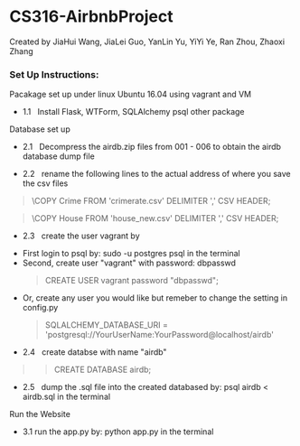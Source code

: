 # CS316-AirbnbProject
Created by JiaHui Wang, JiaLei Guo, YanLin Yu, YiYi Ye, Ran Zhou, Zhaoxi Zhang

### Set Up Instructions:
Pacakage set up under linux Ubuntu 16.04 using vagrant and VM

* 1.1 &nbsp; Install Flask, WTForm, SQLAlchemy psql other package 

Database set up

* 2.1 &nbsp; Decompress the airdb.zip files from 001 - 006 to obtain the airdb database dump file

* 2.2 &nbsp; rename the following lines to the actual address of where you save the csv files 

>	\COPY Crime FROM 'crimerate.csv' DELIMITER ',' CSV HEADER;
    
>	\COPY House FROM 'house_new.csv' DELIMITER ',' CSV HEADER;

* 2.3 &nbsp; create the user vagrant by 
<ul>
<li>First login to psql by: sudo -u postgres psql in the terminal </li>
<li>Second, create user "vagrant" with password: dbpasswd</li>

> CREATE USER vagrant password "dbpasswd";

<li>Or, create any user you would like but remeber to change the setting in config.py</li>

> SQLALCHEMY_DATABASE_URI = 'postgresql://YourUserName:YourPassword@localhost/airdb'
</ul>

* 2.4 &nbsp; create databse with name "airdb"
>>	CREATE DATABASE airdb;
 

* 2.5 &nbsp; dump the .sql file into the created databased by: psql airdb < airdb.sql in the terminal

Run the Website 

* 3.1 run the app.py by: python app.py in the terminal
